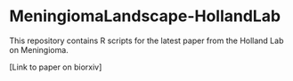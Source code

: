 # MeningiomaLandscape-HollandLab
This repository contains R scripts for the latest paper from the Holland Lab on Meningioma. 

[Link to paper on biorxiv]
